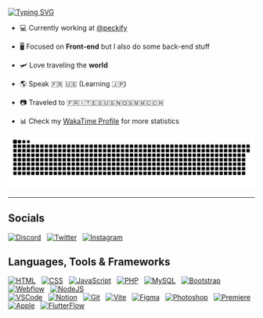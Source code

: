 [![Typing SVG](https://readme-typing-svg.herokuapp.com?font=Mona-Sans&weight=900&size=24&duration=2000&pause=1000&color=61E958&width=435&lines=Hellow%2C+i'm+Steven+%F0%9F%91%8B;Hey%2C+je+suis+Steven+%F0%9F%91%8B;%E3%82%84%E3%81%82%E3%80%81%E3%82%B9%E3%83%86%E3%82%A3%E3%83%BC%E3%83%96%E3%83%B3%E3%81%A0%E3%82%88%F0%9F%91%8B)](https://git.io/typing-svg)

- 💻 Currently working at [@peckify](https://github.com/Peckify)
  
- 🖥️ Focused on **Front-end** but I also do some back-end stuff

- 🛩️ Love traveling the **world** 

- 🌎 Speak 🇫🇷 🇺🇸 (Learning 🇯🇵)

- 📷 Traveled to 🇫🇷🇮🇹🇪🇸🇺🇸🇳🇴🇸🇲🇲🇨🇨🇭

- 📊 Check my [WakaTime Profile](https://wakatime.com/@StevenTed) for more statistics

![Snake animation of GitHub contribution stats](https://raw.githubusercontent.com/StevenTedYT/StevenTedYT/output/snake.svg)

---

## Socials

[![Discord](https://skillicons.dev/icons?i=discord)](https://discord.com/users/327878748466839552)
&nbsp;
[![Twitter](https://skillicons.dev/icons?i=twitter)](https://x.com/StevenTedOff)
&nbsp;
[![Instagram](https://skillicons.dev/icons?i=instagram)](https://instagram.com/steventedoff/)

## Languages, Tools & Frameworks

[![HTML](https://skillicons.dev/icons?i=html)](https://w3schools.com/html/)
&nbsp;
[![CSS](https://skillicons.dev/icons?i=css)](https://w3schools.com/css/)
&nbsp;
[![JavaScript](https://skillicons.dev/icons?i=javascript)](https://javascript.com/)
&nbsp;
[![PHP](https://skillicons.dev/icons?i=php)](https://php.net/)
&nbsp;
[![MySQL](https://skillicons.dev/icons?i=mysql)](https://mysql.com/)
&nbsp;
[![Bootstrap](https://skillicons.dev/icons?i=bootstrap)](https://getbootstrap.com/)
&nbsp;
[![Webflow](https://skillicons.dev/icons?i=webflow)](https://webflow.com/)
&nbsp;
[![NodeJS](https://skillicons.dev/icons?i=nodejs)](https://nodejs.org/fr)
<br>
[![VSCode](https://skillicons.dev/icons?i=vscode)](https://code.visualstudio.com)
&nbsp;
[![Notion](https://skillicons.dev/icons?i=notion)](https://notion.so)
&nbsp;
[![Git](https://skillicons.dev/icons?i=git)](https://git-scm.com/)
&nbsp;
[![Vite](https://skillicons.dev/icons?i=vite)](https://vitejs.dev/)
&nbsp;
[![Figma](https://skillicons.dev/icons?i=figma)](https://figma.com/)
&nbsp;
[![Photoshop](https://skillicons.dev/icons?i=ps)](https://adobe.com/products/photoshop.html)
&nbsp;
[![Premiere](https://skillicons.dev/icons?i=pr)](https://adobe.com/products/premiere.html)
&nbsp;
[![Apple](https://skillicons.dev/icons?i=apple)](https://apple.com/fr/macos/macos-sequoia-preview/)
&nbsp;
[![FlutterFlow](https://skillicons.dev/icons?i=flutter)](https://flutterflow.io/)
